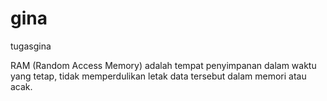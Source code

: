 # gina
tugasgina


RAM (Random Access Memory) adalah  tempat penyimpanan dalam waktu yang tetap, tidak memperdulikan letak data tersebut dalam memori atau acak.
